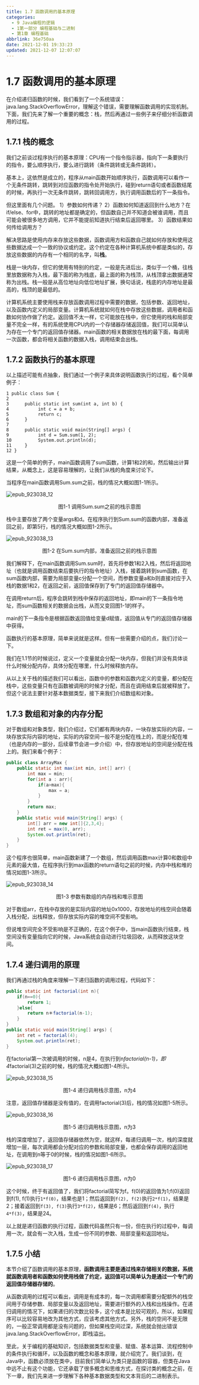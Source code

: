 ```yaml
---
title: 1.7 函数调用的基本原理
categories:
  - 9 Java编程的逻辑
  - 1第一部分 编程基础与二进制
  - 第1章 编程基础
abbrlink: 36e750aa
date: 2021-12-01 19:33:23
updated: 2021-12-07 12:07:07
---
```

# 1.7 函数调用的基本原理
在介绍递归函数的时候，我们看到了一个系统错误：java.lang.StackOverflowError，理解这个错误，需要理解函数调用的实现机制。下面，我们先来了解一个重要的概念：栈，然后再通过一些例子来仔细分析函数调用的过程。

## 1.7.1 栈的概念
我们之前谈过程序执行的基本原理：CPU有一个指令指示器，指向下一条要执行的指令，要么顺序执行，要么进行跳转（条件跳转或无条件跳转）。

基本上，这依然是成立的，程序从main函数开始顺序执行，函数调用可以看作一个无条件跳转，跳转到对应函数的指令处开始执行，碰到return语句或者函数结尾的时候，再执行一次无条件跳转，跳转回调用方，执行调用函数后的下一条指令。

但这里面有几个问题。
1）参数如何传递？
2）函数如何知道返回到什么地方？在if/else、for中，跳转的地址都是确定的，但函数自己并不知道会被谁调用，而且可能会被很多地方调用，它并不能提前知道执行结束后返回哪里。
3）函数结果如何传给调用方？

解决思路是使用内存来存放这些数据，函数调用方和函数自己就如何存放和使用这些数据达成一个一致的协议或约定。这个约定在各种计算机系统中都是类似的，存放这些数据的内存有一个相同的名字，叫**栈**。

栈是一块内存，但它的使用有特别的约定，一般是先进后出，类似于一个桶，往栈里放数据称为入栈，最下面的称为栈底，最上面的称为栈顶，从栈顶拿出数据通常称为出栈。栈一般是从高位地址向低位地址扩展，换句话说，栈底的内存地址是最高的，栈顶的是最低的。

计算机系统主要使用栈来存放函数调用过程中需要的数据，包括参数、返回地址，以及函数内定义的局部变量。计算机系统就如何在栈中存放这些数据，调用者和函数如何协作做了约定。返回值不太一样，它可能放在栈中，但它使用的栈和局部变量不完全一样，有的系统使用CPU内的一个存储器存储返回值，我们可以简单认为存在一个专门的返回值存储器。main函数的相关数据放在栈的最下面，每调用一次函数，都会将相关函数的数据入栈，调用结束会出栈。

## 1.7.2 函数执行的基本原理
以上描述可能有点抽象，我们通过一个例子来具体说明函数执行的过程，看个简单例子：

```
1 public class Sum {
2
3      public static int sum(int a, int b) {
4           int c = a + b;
5           return c;
6      }
7
8      public static void main(String[] args) {
9           int d = Sum.sum(1, 2);
10          System.out.println(d);
11     }
12 }
```

这是一个简单的例子，main函数调用了sum函数，计算1和2的和，然后输出计算结果，从概念上，这是容易理解的，让我们从栈的角度来讨论下。

当程序在main函数调用Sum.sum之前，栈的情况大概如图1-1所示。

![epub_923038_12](https://raw.githubusercontent.com/lanlan2017/images/master/Blog/2021/12/20211201221515.jpeg)
<center>图1-1 调用Sum.sum之前的栈示意图</center>

栈中主要存放了两个变量args和d。在程序执行到Sum.sum的函数内部，准备返回之前，即第5行，栈的情况大概如图1-2所示。

![epub_923038_13](https://raw.githubusercontent.com/lanlan2017/images/master/Blog/2021/12/20211201221528.jpeg)
<center>图1-2 在Sum.sum内部，准备返回之前的栈示意图</center>

我们解释下，在main函数调用Sum.sum时，首先将参数1和2入栈，然后将返回地址（也就是调用函数结束后要执行的指令地址）入栈，接着跳转到sum函数，在sum函数内部，需要为局部变量c分配一个空间，而参数变量a和b则直接对应于入栈的数据1和2，在返回之前，返回值保存到了专门的返回值存储器中。

在调用return后，程序会跳转到栈中保存的返回地址，即main的下一条指令地址，而sum函数相关的数据会出栈，从而又变回图1-1的样子。

main的下一条指令是根据函数返回值给变量d赋值，返回值从专门的返回值存储器中获得。

函数执行的基本原理，简单来说就是这样。但有一些需要介绍的点，我们讨论一下。

我们在1.1节的时候说过，定义一个变量就会分配一块内存，但我们并没有具体谈什么时候分配内存，具体分配在哪里，什么时候释放内存。

从以上关于栈的描述我们可以看出，函数中的参数和函数内定义的变量，都分配在栈中，这些变量只有在函数被调用的时候才分配，而且在调用结束后就被释放了。但这个说法主要针对基本数据类型，接下来我们介绍数组和对象。

## 1.7.3 数组和对象的内存分配
对于数组和对象类型，我们介绍过，它们都有两块内存，一块存放实际的内容，一块存放实际内容的地址，实际的内容空间一般不是分配在栈上的，而是分配在堆（也是内存的一部分，后续章节会进一步介绍）中，但存放地址的空间是分配在栈上的。我们来看个例子：

```java
public class ArrayMax {
    public static int max(int min, int[] arr) {
        int max = min;
        for(int a : arr){
            if(a>max){
                max = a;
            }
        }
        return max;
    }
    public static void main(String[] args) {
        int[] arr = new int[]{2,3,4};
        int ret = max(0, arr);
        System.out.println(ret);
    }
}
```

这个程序也很简单，main函数新建了一个数组，然后调用函数max计算0和数组中元素的最大值，在程序执行到max函数的return语句之前的时候，内存中栈和堆的情况如图1-3所示。

![epub_923038_14](https://raw.githubusercontent.com/lanlan2017/images/master/Blog/2021/12/20211201221610.jpeg)
<center>图1-3 参数有数组的内存栈和堆示意图</center>

对于数组arr，在栈中存放的是实际内容的地址0x1000，存放地址的栈空间会随着入栈分配，出栈释放，但存放实际内容的堆空间不受影响。

但说堆空间完全不受影响是不正确的，在这个例子中，当main函数执行结束，栈空间没有变量指向它的时候，Java系统会自动进行垃圾回收，从而释放这块空间。

## 1.7.4 递归调用的原理
我们再通过栈的角度来理解一下递归函数的调用过程，代码如下：

```java
public static int factorial(int n){
    if(n==0){
        return 1;
    }else{
        return n＊factorial(n-1);
    }
}
public static void main(String[] args) {
    int ret = factorial(4);
    System.out.println(ret);
}
```

在factorial第一次被调用的时候，n是4，在执行到n*factorial(n-1)，即4*factorial(3)之前的时候，栈的情况大概如图1-4所示。

![epub_923038_15](https://raw.githubusercontent.com/lanlan2017/images/master/Blog/2021/12/20211201221645.jpeg)
<center>图1-4 递归调用栈示意图，n为4</center>

注意，返回值存储器是没有值的，在调用factorial(3)后，栈的情况如图1-5所示。

![epub_923038_16](https://raw.githubusercontent.com/lanlan2017/images/master/Blog/2021/12/20211201221711.jpeg)
<center>图1-5 递归调用栈示意图，n为3</center>

栈的深度增加了，返回值存储器依然为空，就这样，每递归调用一次，栈的深度就增加一层，每次调用都会分配对应的参数和局部变量，也都会保存调用的返回地址，在调用到n等于0的时候，栈的情况如图1-6所示。

![epub_923038_17](https://raw.githubusercontent.com/lanlan2017/images/master/Blog/2021/12/20211201221724.jpeg)
<center>图1-6 递归调用栈示意图，n为0</center>

这个时候，终于有返回值了，我们将factorial简写为f。f(0)的返回值为1;f(0)返回到f(1), f(1)执行`1*f(0)`，结果也是1；然后返回到`f(2), f(2)`执行`2*f(1)`，结果是2；接着返回到`f(3), f(3)`执行`3*f(2)`，结果是6；然后返回到`f(4)`，执行`4*f(3)`，结果是24。

以上就是递归函数的执行过程，函数代码虽然只有一份，但在执行的过程中，每调用一次，就会有一次入栈，生成一份不同的参数、局部变量和返回地址。

## 1.7.5 小结
本节介绍了函数调用的基本原理，**函数调用主要是通过栈来存储相关的数据，系统就函数调用者和函数如何使用栈做了约定，返回值可以简单认为是通过一个专门的返回值存储器存储的**。

从函数调用的过程可以看出，调用是有成本的，每一次调用都需要分配额外的栈空间用于存储参数、局部变量以及返回地址，需要进行额外的入栈和出栈操作。在递归调用的情况下，如果递归的次数比较多，这个成本是比较可观的，所以，如果程序可以比较容易地改为其他方式，应该考虑其他方式。另外，栈的空间不是无限的，一般正常调用都是没有问题的，但如果栈空间过深，系统就会抛出错误java.lang.StackOverflowError，即栈溢出。

至此，关于编程的基础知识，包括数据类型和变量、赋值、基本运算、流程控制中的条件执行和循环，以及函数的概念和基本原理，就介绍完了。我们谈到，在Java中，函数必须放在类中，目前我们简单认为类只是函数的容器，但类在Java中远不止有这个功能，它还承载了很多概念和思维方式，在探讨类的概念之前，在下一章，我们先来进一步理解下各种基本数据类型和文本背后的二进制表示。
